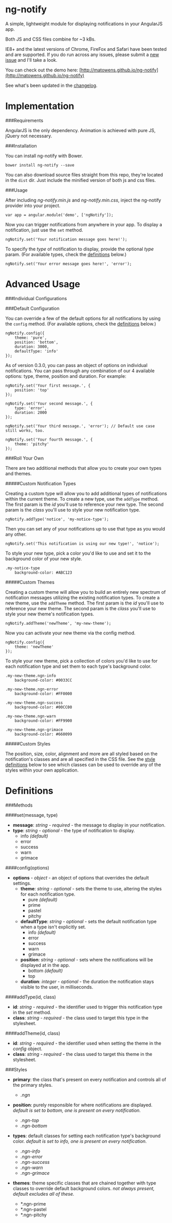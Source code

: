 ng-notify
=========

A simple, lightweight module for displaying notifications in your AngularJS app.

Both JS and CSS files combine for ~3 kBs.

IE8+ and the latest versions of Chrome, FireFox and Safari have been tested and are supported.  If you do run across any issues, please submit a [new issue](https://github.com/matowens/ng-notify/issues) and I'll take a look.

You can check out the demo here: [http://matowens.github.io/ng-notify](http://matowens.github.io/ng-notify)

See what's been updated in the [changelog](https://github.com/matowens/ng-notify/blob/master/CHANGELOG.md).

Implementation
==============

###Requirements

AngularJS is the only dependency.  Animation is achieved with pure JS, jQuery not necessary.

###Installation

You can install ng-notify with Bower.

    bower install ng-notify --save

You can also download source files straight from this repo, they're located in the `dist` dir.  Just include the minified version of both js and css files.

###Usage

After including *ng-notify.min.js* and *ng-notify.min.css*, inject the ng-notify provider into your project.

    var app = angular.module('demo', ['ngNotify']);

Now you can trigger notifications from anywhere in your app.  To display a notification, just use the `set` method.

    ngNotify.set('Your notification message goes here!');

To specify the *type* of notification to display, provide the optional *type* param. (For available types, check the [definitions](#definitions) below.)

    ngNotify.set('Your error message goes here!', 'error');

Advanced Usage
==============

###Individual Configurations

###Default Configuration

You can override a few of the default options for all notifications by using the `config` method. (For available options, check the [definitions](#definitions) below.)

    ngNotify.config({
        theme: 'pure',
        position: 'bottom',
        duration: 3000,
        defaultType: 'info'
    });

As of version 0.3.0, you can pass an object of options on individual notifications.  You can pass through any combination of our 4 available options: type, theme, position and duration.  For example:

    ngNotify.set('Your first message.', {
        position: 'top'
    });

    ngNotify.set('Your second message.', {
        type: 'error',
        duration: 2000
    });

    ngNotify.set('Your third message.', 'error'); // Default use case still works, too.

    ngNotify.set('Your fourth message.', {
        theme: 'pitchy'
    });

###Roll Your Own

There are two additional methods that allow you to create your own types and themes.

#####Custom Notification Types

Creating a custom type will allow you to add additional types of notifications within the current theme.  To create a new type, use the `addType` method.  The first param is the *id* you'll use to reference your new type.  The second param is the *class* you'll use to style your new notification type.

    ngNotify.addType('notice', 'my-notice-type');

Then you can set any of your notifications up to use that type as you would any other.

    ngNotify.set('This notification is using our new type!', 'notice');

To style your new type, pick a color you'd like to use and set it to the background color of your new style.

    .my-notice-type
        background-color: #ABC123

#####Custom Themes

Creating a custom theme will allow you to build an entirely new spectrum of notification messages utilizing the existing notification types.  To create a new theme, use the `addTheme` method.  The first param is the *id* you'll use to reference your new theme.  The second param is the *class* you'll use to style your new theme's notification types.

    ngNotify.addTheme('newTheme', 'my-new-theme');

Now you can activate your new theme via the config method.

    ngNotify.config({
        theme: 'newTheme'
    });

To style your new theme, pick a collection of colors you'd like to use for each notification type and set them to each type's background color.

    .my-new-theme.ngn-info
        background-color: #0033CC

    .my-new-theme.ngn-error
        background-color: #FF0000

    .my-new-theme.ngn-success
        background-color: #00CC00

    .my-new-theme.ngn-warn
        background-color: #FF9900

    .my-new-theme.ngn-grimace
        background-color: #660099

#####Custom Styles

The position, size, color, alignment and more are all styled based on the notification's classes and are all specified in the CSS file. See the [style definitions](#styles) below to see which classes can be used to override any of the styles within your own application.

Definitions
===========

###Methods

####set(message, type)
- **message**: *string* - *required* - the message to display in your notification.
- **type**: *string* - *optional* - the type of notification to display.
    - info *(default)*
    - error
    - success
    - warn
    - grimace

####config(options)
- **options** - *object* - an object of options that overrides the default settings.
    - **theme**: *string* - *optional* - sets the theme to use, altering the styles for each notification type.
        - pure *(default)*
        - prime
        - pastel
        - pitchy
    - **defaultType**: *string* - *optional* - sets the default notification type when a type isn't explicitly set.
        - info *(default)*
        - error
        - success
        - warn
        - grimace
    - **position**: *string* - *optional* - sets where the notifications will be displayed at in the app.
        - bottom *(default)*
        - top
    - **duration**: *integer* - *optional* - the duration the notification stays visible to the user, in milliseconds.

####addType(id, class)
- **id**: *string* - *required* - the identifier used to trigger this notification type in the *set* method.
- **class**: *string* - *required* - the class used to target this type in the stylesheet.

####addTheme(id, class)
- **id**: *string* - *required* - the identifier used when setting the theme in the *config* object.
- **class**: *string* - *required* - the class used to target this theme in the stylesheet.

###Styles

- **primary**: the class that's present on every notification and controls all of the primary styles.
    - *.ngn* 

- **position**: purely responsible for where notifications are displayed.  *default is set to bottom, one is present on every notification.*
    - *.ngn-top*
    - *.ngn-bottom* 

- **types**: default classes for setting each notification type's background color.  *default is set to info, one is present on every notification.*
    - *.ngn-info*
    - *.ngn-error*
    - *.ngn-success*
    - *.ngn-warn*
    - *.ngn-grimace*

- **themes**: theme specific classes that are chained together with type classes to override default background colors.  *not always present, default excludes all of these.*
    - *.ngn-prime
    - *.ngn-pastel
    - *.ngn-pitchy